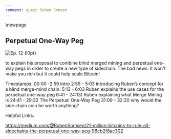 ```yaml
---
comment: guest Ruben Somsen
...
```

\newpage
## Perpetual One-Way Peg


![Ep. 12 {l0pt}](qr/12.png)

to explain his proposal to combine blind merged mining and perpetual one-way pegs in order to create a new type of sidechain. The bad news: it won't make you rich but it could help scale Bitcoin!

Timestamps:
00:00 -2:59 intro
2:59 - 5:03 introducing Ruben’s concept for a blind merge-mind chain.
5:13 - 6:03 Ruben explains the use cases for the perpetual one-way peg
6:41 - 24:13) Ruben explaining what Merge Mining is
24:41 - 29:32 The Perpetual One-Way Peg
31:09 - 32:20 why would the side chain coin be worth anything?

Helpful Links:

https://medium.com/@RubenSomsen/21-million-bitcoins-to-rule-all-sidechains-the-perpetual-one-way-peg-96cb2f8ac302
